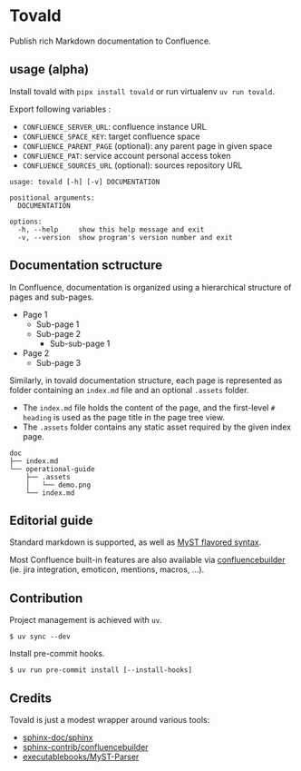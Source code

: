 # Tovald

Publish rich Markdown documentation to Confluence.

## usage (alpha)

Install tovald with `pipx install tovald` or run virtualenv `uv run tovald`.

Export following variables :
- `CONFLUENCE_SERVER_URL`: confluence instance URL
- `CONFLUENCE_SPACE_KEY`: target confluence space
- `CONFLUENCE_PARENT_PAGE` (optional): any parent page in given space
- `CONFLUENCE_PAT`: service account personal access token
- `CONFLUENCE_SOURCES_URL` (optional): sources repository URL

```
usage: tovald [-h] [-v] DOCUMENTATION

positional arguments:
  DOCUMENTATION

options:
  -h, --help     show this help message and exit
  -v, --version  show program's version number and exit
```

## Documentation sctructure

In Confluence, documentation is organized using a hierarchical structure of pages and sub-pages.

* Page 1
    * Sub-page 1
    * Sub-page 2
        * Sub-sub-page 1
* Page 2
    * Sub-page 3

Similarly, in tovald documentation structure, each page is represented as folder containing an `index.md` file and an optional `.assets` folder.
* The `index.md` file holds the content of the page, and the first-level `# heading` is used as the page title in the page tree view.
* The `.assets` folder contains any static asset required by the given index page.

```
doc
├── index.md
└── operational-guide
    ├── .assets
    │   └── demo.png
    └── index.md
```

## Editorial guide

Standard markdown is supported, as well as [MyST flavored syntax](https://myst-parser.readthedocs.io/en/latest/index.html).

Most Confluence built-in features are also available via [confluencebuilder](https://sphinxcontrib-confluencebuilder.readthedocs.io)
(ie. jira integration, emoticon, mentions, macros, ...).

## Contribution

Project management is achieved with `uv`.

```
$ uv sync --dev
```

Install pre-commit hooks.
```
$ uv run pre-commit install [--install-hooks]
```

## Credits

Tovald is just a modest wrapper around various tools:
- [sphinx-doc/sphinx](https://github.com/sphinx-doc/sphinx)
- [sphinx-contrib/confluencebuilder](https://github.com/sphinx-contrib/confluencebuilder)
- [executablebooks/MyST-Parser](https://github.com/executablebooks/MyST-Parser)
